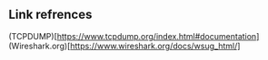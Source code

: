 
## Link refrences

(TCPDUMP)[https://www.tcpdump.org/index.html#documentation]
(Wireshark.org)[https://www.wireshark.org/docs/wsug_html/]